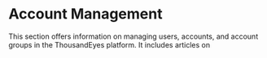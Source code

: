 # Account Management

This section offers information on managing users, accounts, and account groups in the ThousandEyes platform. It includes articles on
